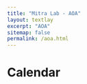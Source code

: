 ```yaml
---
title: "Mitra Lab - AOA"
layout: textlay
excerpt: "AOA"
sitemap: false
permalink: /aoa.html
---
```


# Calendar

